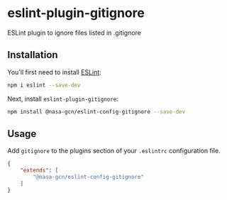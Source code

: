 # eslint-plugin-gitignore

ESLint plugin to ignore files listed in .gitignore

## Installation

You'll first need to install [ESLint](https://eslint.org/):

```sh
npm i eslint --save-dev
```

Next, install `eslint-plugin-gitignore`:

```sh
npm install @nasa-gcn/eslint-config-gitignore --save-dev
```

## Usage

Add `gitignore` to the plugins section of your `.eslintrc` configuration file.

```json
{
    "extends": [
        "@nasa-gcn/eslint-config-gitignore"
    ]
}
```


